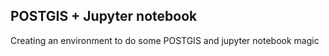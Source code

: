 ## POSTGIS + Jupyter notebook
Creating an environment to do some POSTGIS and jupyter notebook magic	

